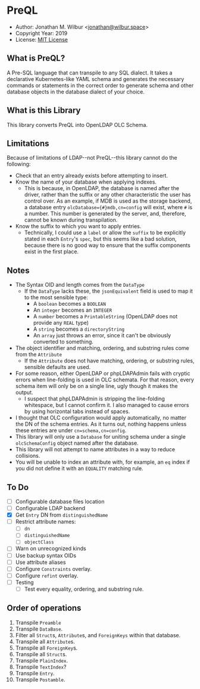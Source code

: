 # PreQL

* Author: Jonathan M. Wilbur <[jonathan@wilbur.space](mailto:jonathan@wilbur.space)>
* Copyright Year: 2019
* License: [MIT License](https://mit-license.org/)

## What is PreQL?

A Pre-SQL language that can transpile to any SQL dialect. It takes a declarative
Kubernetes-like YAML schema and generates the necessary commands or statements
in the correct order to generate schema and other database objects in the
database dialect of your choice.

## What is this Library

This library converts PreQL into OpenLDAP OLC Schema.

## Limitations

Because of limitations of LDAP--not PreQL--this library cannot do the following:

- Check that an entry already exists before attempting to insert.
- Know the name of your database when applying indexes.
  - This is because, in OpenLDAP, the database is named after the driver,
    rather than the suffix or any other characteristic the user has
    control over. As an example, if MDB is used as the storage backend,
    a database entry `olcDatabase={#}mdb,cn=config` will exist, where `#`
    is a number. This number is generated by the server, and, therefore,
    cannot be known during transpilation.
- Know the suffix to which you want to apply entries.
  - Technically, I could use a `label` or allow the `suffix` to be explicitly
    stated in each `Entry`'s `spec`, but this seems like a bad solution,
    because there is no good way to ensure that the suffix components exist
    in the first place.

## Notes

- The Syntax OID and length comes from the `DataType`
  - If the `DataType` lacks these, the `jsonEquivalent` field is used to map it to the most sensible type:
    - A `boolean` becomes a `BOOLEAN`
    - An `integer` becomes an `INTEGER`
    - A `number` becomes a `PrintableString` (OpenLDAP does not provide any `REAL` type)
    - A `string` becomes a `directoryString`
    - An `array` just throws an error, since it can't be obviously converted to something.
- The object identifier and matching, ordering, and substring rules come from the `Attribute`
  - If the `Attribute` does not have matching, ordering, or substring rules,
    sensible defaults are used.
- For some reason, either OpenLDAP or phpLDAPAdmin fails with cryptic errors
  when line-folding is used in OLC schemata. For that reason, every schema item
  will only be on a single line, ugly though it makes the output.
  - I suspect that phpLDAPAdmin is stripping the line-folding whitespace, but
    I cannot confirm it. I also managed to cause errors by using horizontal
    tabs instead of spaces.
- I thought that OLC configuration would apply automatically, no matter the
  DN of the schema entries. As it turns out, nothing happens unless these
  entries are under `cn=schema,cn=config`.
- This library will only use a `Database` for uniting schema under a single
  `olcSchemaConfig` object named after the database.
- This library will not attempt to name attributes in a way to reduce
  collisions.
- You will be unable to index an attribute with, for example, an `eq` index
  if you did not define it with an `EQUALITY` matching rule.

## To Do

- [ ] Configurable database files location
- [ ] Configurable LDAP backend
- [x] Get `Entry` DN from `distinguishedName`
- [ ] Restrict attribute names:
  - [ ] `dn`
  - [ ] `distinguishedName`
  - [ ] `objectClass`
- [ ] Warn on unrecognized kinds
- [ ] Use backup syntax OIDs
- [ ] Use attribute aliases
- [ ] Configure `Constraints` overlay.
- [ ] Configure `refint` overlay.
- [ ] Testing
  - [ ] Test every equality, ordering, and substring rule.

## Order of operations

1. Transpile `Preamble`
2. Transpile `DataBase`.
  1. Filter all `Struct`s, `Attribute`s, and `ForeignKeys` within that database.
  2. Transpile all `Attribute`s.
  3. Transpile all `ForeignKey`s.
  4. Transpile all `Struct`s.
3. Transpile `PlainIndex`.
4. Transpile `TextIndex`?
5. Transpile `Entry`.
6. Transpile `Postamble`.

